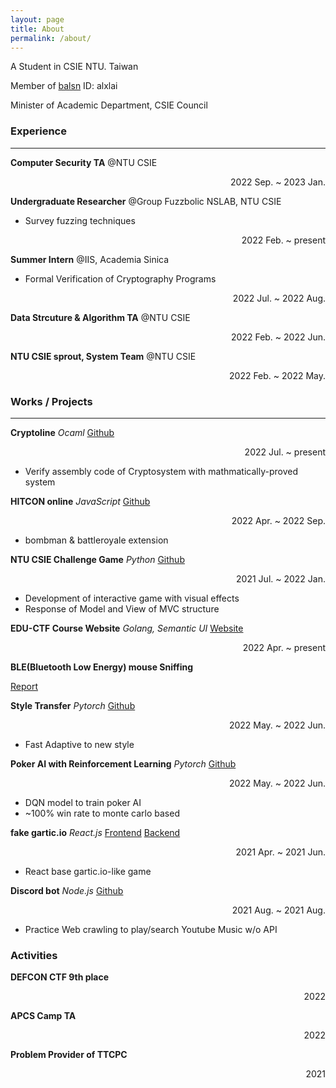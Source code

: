 ```yaml
---
layout: page
title: About
permalink: /about/
---
```


A Student in CSIE NTU. Taiwan

Member of [balsn](https://balsn.tw/) ID: alxlai

Minister of Academic Department, CSIE Council

### Experience

---

**Computer Security TA** @NTU CSIE 

<p style="text-align:right">2022 Sep. ~ 2023 Jan.</p>

**Undergraduate Researcher** @Group Fuzzbolic  NSLAB, NTU CSIE

- Survey fuzzing techniques

<p style="text-align:right">2022 Feb. ~ present</p>

**Summer Intern** @IIS, Academia Sinica

- Formal Verification of Cryptography Programs

<p style="text-align:right">2022 Jul. ~ 2022 Aug.</p>

**Data Strcuture & Algorithm TA** @NTU CSIE

<p style="text-align:right">2022 Feb. ~ 2022 Jun.</p>

**NTU CSIE sprout, System Team** @NTU CSIE

<p style="text-align:right">2022 Feb. ~ 2022 May.</p>

### Works / Projects 

---

**Cryptoline** *Ocaml* [Github](https://github.com/fmlab-iis/cryptoline)

<p style="text-align:right">2022 Jul. ~ present</p>

- Verify assembly code of Cryptosystem with mathmatically-proved system

**HITCON online** *JavaScript* [Github](https://github.com/canyugs/hitcon-online)

<p style="text-align:right">2022 Apr. ~ 2022 Sep.</p>

- bombman & battleroyale extension

**NTU CSIE Challenge Game** *Python* [Github](https://github.com/Alx-Lai/Challenge2022)

<p style="text-align:right">2021 Jul. ~ 2022 Jan.</p>

- Development of interactive game with visual effects
- Response of Model and View of MVC structure

**EDU-CTF Course Website** *Golang, Semantic UI* [Website](https://edu-ctf.csie.org/)

<p style="text-align:right">2022 Apr. ~ present</p>

**BLE(Bluetooth Low Energy) mouse Sniffing**

[Report](/assets/CNS_Final.pdf)

**Style Transfer** *Pytorch* [Github](https://github.com/Alx-Lai/2022_ICG_Final)

<p style="text-align:right">2022 May. ~ 2022 Jun.</p>

- Fast Adaptive to new style

**Poker AI with Reinforcement Learning** *Pytorch* [Github](https://github.com/Alx-Lai/fai_poker_ai)

<p style="text-align:right">2022 May. ~ 2022 Jun.</p>

- DQN model to train poker AI
- ~100% win rate to monte carlo based

**fake gartic.io** *React.js* [Frontend](https://github.com/Alx-Lai/gartic-frontend) [Backend](https://github.com/Alx-Lai/gartic-deploy)

<p style="text-align:right">2021 Apr. ~ 2021 Jun.</p>

- React base gartic.io-like game

**Discord bot** *Node.js* [Github](https://github.com/Alx-Lai/Discord_bot)

 <p style="text-align:right">2021 Aug. ~ 2021 Aug.</p>

- Practice Web crawling to play/search Youtube Music w/o API

### Activities

**DEFCON CTF 9th place**

 <p style="text-align:right">2022</p>

**APCS Camp TA**

 <p style="text-align:right">2022</p>

**Problem Provider of TTCPC**

 <p style="text-align:right">2021</p>

